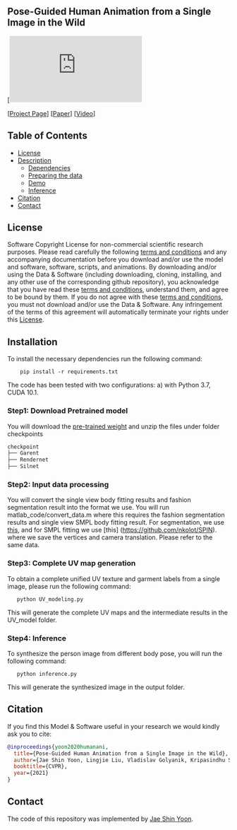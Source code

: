 ## Pose-Guided Human Animation from a Single Image in the Wild 

[![report](https://arxiv.org/pdf/2012.03796.pdf)

[[Project Page](http://gvv.mpi-inf.mpg.de/projects/PoseGuidedHumanAnimation/)] 
[[Paper](https://arxiv.org/pdf/2012.03796.pdf)]
[[Video](https://www.youtube.com/watch?v=x7H0kKWzRFU)]


## Table of Contents
  * [License](#license)
  * [Description](#description)
    * [Dependencies](#dependencies)
    * [Preparing the data](#preparing-the-data)
    * [Demo](#demo)
    * [Inference](#inference)
  * [Citation](#citation)
  * [Contact](#contact)


## License

Software Copyright License for non-commercial scientific research purposes.
Please read carefully the following [terms and conditions](LICENSE) and any accompanying
documentation before you download and/or use the model and
software, software, scripts, and animations. By downloading and/or using the
Data & Software (including downloading, cloning, installing, and any other use
of the corresponding github repository), you acknowledge that you have read
these [terms and conditions](LICENSE), understand them, and agree to be bound by them. If
you do not agree with these [terms and conditions](LICENSE), you must not download and/or
use the Data & Software. Any infringement of the terms of this agreement will
automatically terminate your rights under this [License](LICENSE).


## Installation

To install the necessary dependencies run the following command:
```shell
    pip install -r requirements.txt
```
The code has been tested with two configurations: a) with Python 3.7, CUDA 10.1.

### Step1: Download Pretrained model

You will download the [pre-trained weight](https://www.dropbox.com/s/pmwa69n5jr0fy8k/checkpoint.zip?dl=0) 
and unzip the files under folder checkpoints
```bash
checkpoint
├── Garent
├── Rendernet
├── Silnet
```
### Step2: Input data processing

You will convert the single view body fitting results and fashion segmentation result into the format we use.
You will run matlab_code/convert_data.m where this requires the fashion segmentation results and single view SMPL body fitting result.
For segmentation, we use [this](https://github.com/Engineering-Course/CIHP_PGN), and for SMPL fitting we use [this] (https://github.com/nkolot/SPIN).
where we save the vertices and camera translation. Please refer to the same data. 

### Step3: Complete UV map generation

To obtain a complete unified UV texture and garment labels from a single image, please run the following command:
```shell
   python UV_modeling.py
```
This will generate the complete UV maps and the intermediate results in the UV_model folder.

### Step4: Inference

To synthesize the person image from different body pose, you will run the following command:
```shell
   python inference.py
```
This will generate the synthesized image in the output folder.


 
## Citation

If you find this Model & Software useful in your research we would kindly ask you to cite:

```bibtex
@inproceedings{yoon2020humanani,
  title={Pose-Guided Human Animation from a Single Image in the Wild},
  author={Jae Shin Yoon, Lingjie Liu, Vladislav Golyanik, Kripasindhu Sarkar, Hyun Soo Park, and Christian Theobalt},
  booktitle={CVPR},
  year={2021}
}
```

## Contact
The code of this repository was implemented by [Jae Shin Yoon](mailto:jsyoon@umn.edu).

